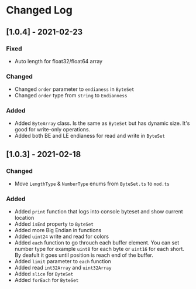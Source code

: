 # Changed Log

## [1.0.4] - 2021-02-23

### Fixed

-   Auto length for float32/float64 array

### Changed

-   Changed `order` parameter to `endianess` in `ByteSet`
-   Changed `order` type from `string` to `Endianness`

### Added

-   Added `ByteArray` class. Is the same as `ByteSet` but has dynamic size. It's
    good for write-only operations.
-   Added both BE and LE endianess for read and write in `ByteSet`

## [1.0.3] - 2021-02-18

### Changed

-   Move `LengthType` & `NumberType` enums from `ByteSet.ts` to `mod.ts`

### Added

-   Added `print` function that logs into console byteset and show current
    location
-   Added `isEnd` property to `ByteSet`
-   Added more Big Endian in functions
-   Added `uint24` write and read for colors
-   Added `each` function to go throuch each buffer element. You can set number
    type for example `uint8` for each byte or `uint16` for each short. By deafult
    it goes until position is reach end of the buffer.
-   Added `limit` parameter to `each` function
-   Added read `int32Array` and `uint32Array`
-   Added `slice` for `ByteSet`
-   Added `forEach` for `ByteSet`
